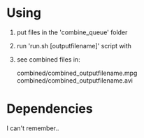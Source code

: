 # Using

1) put files in the 'combine_queue' folder

2) run 'run.sh [outputfilename]' script with 

3) see combined files in:  

    combined/combined_outputfilename.mpg
    combined/combined_outputfilename.avi


# Dependencies

I can't remember.. 



